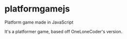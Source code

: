 # platformgamejs
Platform game made in JavaScript

It's a platformer game, based off OneLoneCoder's version.
